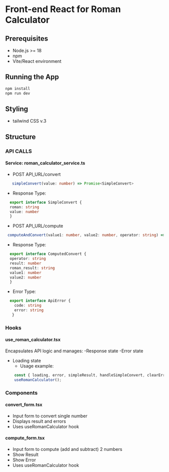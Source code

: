# Front-end React for Roman Calculator

## Prerequisites
- Node.js >= 18
- npm
- Vite/React environment 

## Running the App
```bash
npm install
npm run dev
```

## Styling
- tailwind CSS v.3

## Structure
### API CALLS
#### Service: roman_calculator_service.ts
- POST API_URL/convert 
```ts
   simpleConvert(value: number) => Promise<SimpleConvert>
```
- Response Type:
```ts
  export interface SimpleConvert {
  roman: string
  value: number
  }
```
- POST API_URL/compute 
```ts
 computeAndConvert(value1: number, value2: number, operator: string) => Promise<ComputedConvert>
```
- Response Type:
```ts
  export interface ComputedConvert {
  operator: string
  result: number
  roman_result: string
  value1: number
  value2: number
  }
```
- Error Type:
```ts
  export interface ApiError {
    code: string
    error: string
   }
```
### Hooks
#### use_roman_calculator.tsx
Encapsulates API logic and manages:
   -Response state
   -Error state
   - Loading state
      - Usage example:
```ts
    const { loading, error, simpleResult, handleSimpleConvert, clearError } =
    useRomanCalculator();
```   
### Components
#### convert_form.tsx
   - Input form to convert single number
   - Displays result and errors
   - Uses useRomanCalculator hook
#### compute_form.tsx
   - Input form to compute (add and subtract) 2 numbers
   - Show Result
   - Show Error
   - Uses useRomanCalculator hook
